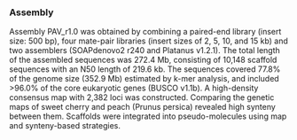 ### Assembly

Assembly PAV\_r1.0 was obtained by combining a paired-end library
(insert size: 500 bp), four mate-pair libraries (insert sizes of 2, 5,
10, and 15 kb) and two assemblers (SOAPdenovo2 r240 and Platanus
v1.2.1). The total length of the assembled sequences was 272.4 Mb,
consisting of 10,148 scaffold sequences with an N50 length of 219.6 kb.
The sequences covered 77.8% of the genome size (352.9 Mb) estimated by
k-mer analysis, and included \>96.0% of the core eukaryotic genes (BUSCO
v1.1b). A high-density consensus map with 2,382 loci was constructed.
Comparing the genetic maps of sweet cherry and peach (Prunus persica)
revealed high synteny between them. Scaffolds were integrated into
pseudo-molecules using map and synteny-based strategies.

